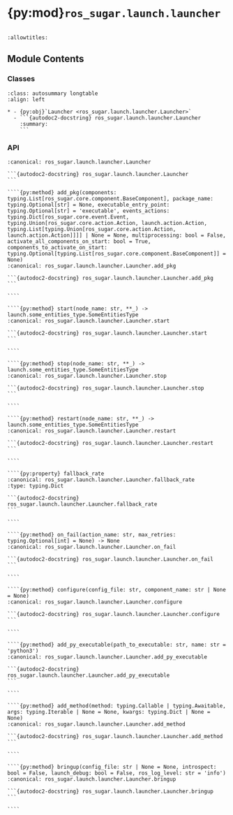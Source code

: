 # {py:mod}`ros_sugar.launch.launcher`

```{py:module} ros_sugar.launch.launcher
```

```{autodoc2-docstring} ros_sugar.launch.launcher
:allowtitles:
```

## Module Contents

### Classes

````{list-table}
:class: autosummary longtable
:align: left

* - {py:obj}`Launcher <ros_sugar.launch.launcher.Launcher>`
  - ```{autodoc2-docstring} ros_sugar.launch.launcher.Launcher
    :summary:
    ```
````

### API

`````{py:class} Launcher(namespace: str = '', config_file: str | None = None, enable_monitoring: bool = True, activation_timeout: typing.Optional[float] = None)
:canonical: ros_sugar.launch.launcher.Launcher

```{autodoc2-docstring} ros_sugar.launch.launcher.Launcher
```

````{py:method} add_pkg(components: typing.List[ros_sugar.core.component.BaseComponent], package_name: typing.Optional[str] = None, executable_entry_point: typing.Optional[str] = 'executable', events_actions: typing.Dict[ros_sugar.core.event.Event, typing.Union[ros_sugar.core.action.Action, launch.action.Action, typing.List[typing.Union[ros_sugar.core.action.Action, launch.action.Action]]]] | None = None, multiprocessing: bool = False, activate_all_components_on_start: bool = True, components_to_activate_on_start: typing.Optional[typing.List[ros_sugar.core.component.BaseComponent]] = None)
:canonical: ros_sugar.launch.launcher.Launcher.add_pkg

```{autodoc2-docstring} ros_sugar.launch.launcher.Launcher.add_pkg
```

````

````{py:method} start(node_name: str, **_) -> launch.some_entities_type.SomeEntitiesType
:canonical: ros_sugar.launch.launcher.Launcher.start

```{autodoc2-docstring} ros_sugar.launch.launcher.Launcher.start
```

````

````{py:method} stop(node_name: str, **_) -> launch.some_entities_type.SomeEntitiesType
:canonical: ros_sugar.launch.launcher.Launcher.stop

```{autodoc2-docstring} ros_sugar.launch.launcher.Launcher.stop
```

````

````{py:method} restart(node_name: str, **_) -> launch.some_entities_type.SomeEntitiesType
:canonical: ros_sugar.launch.launcher.Launcher.restart

```{autodoc2-docstring} ros_sugar.launch.launcher.Launcher.restart
```

````

````{py:property} fallback_rate
:canonical: ros_sugar.launch.launcher.Launcher.fallback_rate
:type: typing.Dict

```{autodoc2-docstring} ros_sugar.launch.launcher.Launcher.fallback_rate
```

````

````{py:method} on_fail(action_name: str, max_retries: typing.Optional[int] = None) -> None
:canonical: ros_sugar.launch.launcher.Launcher.on_fail

```{autodoc2-docstring} ros_sugar.launch.launcher.Launcher.on_fail
```

````

````{py:method} configure(config_file: str, component_name: str | None = None)
:canonical: ros_sugar.launch.launcher.Launcher.configure

```{autodoc2-docstring} ros_sugar.launch.launcher.Launcher.configure
```

````

````{py:method} add_py_executable(path_to_executable: str, name: str = 'python3')
:canonical: ros_sugar.launch.launcher.Launcher.add_py_executable

```{autodoc2-docstring} ros_sugar.launch.launcher.Launcher.add_py_executable
```

````

````{py:method} add_method(method: typing.Callable | typing.Awaitable, args: typing.Iterable | None = None, kwargs: typing.Dict | None = None)
:canonical: ros_sugar.launch.launcher.Launcher.add_method

```{autodoc2-docstring} ros_sugar.launch.launcher.Launcher.add_method
```

````

````{py:method} bringup(config_file: str | None = None, introspect: bool = False, launch_debug: bool = False, ros_log_level: str = 'info')
:canonical: ros_sugar.launch.launcher.Launcher.bringup

```{autodoc2-docstring} ros_sugar.launch.launcher.Launcher.bringup
```

````

`````
